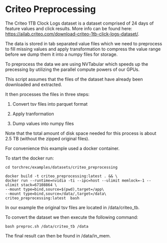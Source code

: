 
# Criteo Preprocessing

The Criteo 1TB Clock Logs dataset is a dataset comprised of 24 days of feature values and click results. More info can be found here: https://ailab.criteo.com/download-criteo-1tb-click-logs-dataset/.

The data is stored in tab separated value files which we need to preprocess to fill missing values and apply transformation to compress the value range before we dump them it into a numpy files for storage.

To preprocess the data we are using NVTabular which speeds up the precessing by utilizing the parallel compute powers of our GPUs.

This script assumes that the files of the dataset have already been downloaded and extracted.

It then processes the files in three steps:

1. Convert tsv files into parquet format

2. Apply tranformation

3. Dump values into numpy files

Note that the total amount of disk space needed for this process is about 2.5 TB (without the zipped original files).

For convenience this example used a docker container.

To start the docker run:
 
    cd torchrec/examples/datasets/criteo_preprocessing

    docker build -t criteo_preprocessing:latest . && \
    docker run --runtime=nvidia -ti --ipc=host --ulimit memlock=-1 --ulimit stack=67108864 \
    --mount type=bind,source=$(pwd),target=/app\
    --mount type=bind,source=/data/,target=/data\
    criteo_preprocessing:latest  bash

In our example the original tsv files are located in /data/criteo_tb.

To convert the dataset we then execute the following command:

    bash preproc.sh /data/criteo_tb /data

The final result can then be found in /data/in_mem.
